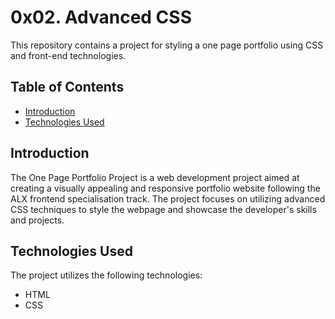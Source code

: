 # 0x02. Advanced CSS

This repository contains a project for styling a one page portfolio using CSS and front-end technologies.

## Table of Contents
- [Introduction](#introduction)
- [Technologies Used](#technologies-used)

## Introduction
The One Page Portfolio Project is a web development project aimed at creating a visually appealing and responsive portfolio website following the ALX frontend specialisation track. The project focuses on utilizing advanced CSS techniques to style the webpage and showcase the developer's skills and projects.

## Technologies Used
The project utilizes the following technologies:
- HTML
- CSS
